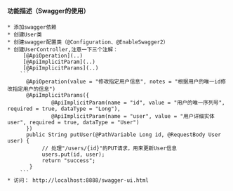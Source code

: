   #### 功能描述（Swagger的使用）
    * 添加swagger依赖
    * 创建User类
    * 创建swagger配置类（@Configuration、@EnableSwagger2）
    * 创建UserController,注意一下三个注解：
         [@ApiOperation](..)
         [@ApiImplicitParam](..)
         [@ApiImplicitParams](..)
        ```
          @ApiOperation(value = "修改指定用户信息", notes = "根据用户的唯一id修改指定用户的信息")
          @ApiImplicitParams({
                  @ApiImplicitParam(name = "id", value = "用户的唯一序列号", required = true, dataType = "Long"),
                  @ApiImplicitParam(name = "user", value = "用户详细实体user", required = true, dataType = "User")
          })
          public String putUser(@PathVariable Long id, @RequestBody User user) {
               // 处理"/users/{id}"的PUT请求，用来更新User信息
               users.put(id, user);
               return "success";
           }
        ```
    * 访问： http://localhost:8888/swagger-ui.html